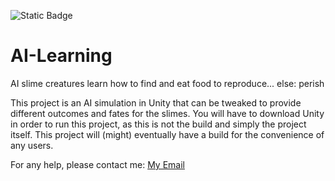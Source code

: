 ![Static Badge](https://img.shields.io/badge/Unity-3D-white)
# AI-Learning

AI slime creatures learn how to find and eat food to reproduce... else: perish


This project is an AI simulation in Unity that can be tweaked to provide different outcomes and fates for the slimes. 
You will have to download Unity in order to run this project, as this is not the build and simply the project itself.
This project will (might) eventually have a build for the convenience of any users.

For any help, please contact me:
[My Email](damienharwood18@gmail.com)

